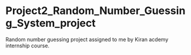 # Project2_Random_Number_Guessing_System_project
Random number guessing project assigned to me by Kiran acdemy internship course.
